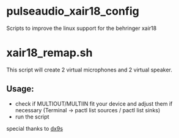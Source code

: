 # pulseaudio_xair18_config
Scripts to improve the linux support for the behringer xair18

# xair18_remap.sh
This script will create 2 virtual microphones and 2 virtual speaker.
## Usage:
- check if MULTIOUT/MULTIIN fit your device and adjust them if necessary (Terminal -> pactl list sources / pactl list sinks)
- run the script

special thanks to [dx9s](https://dx9s.net)
